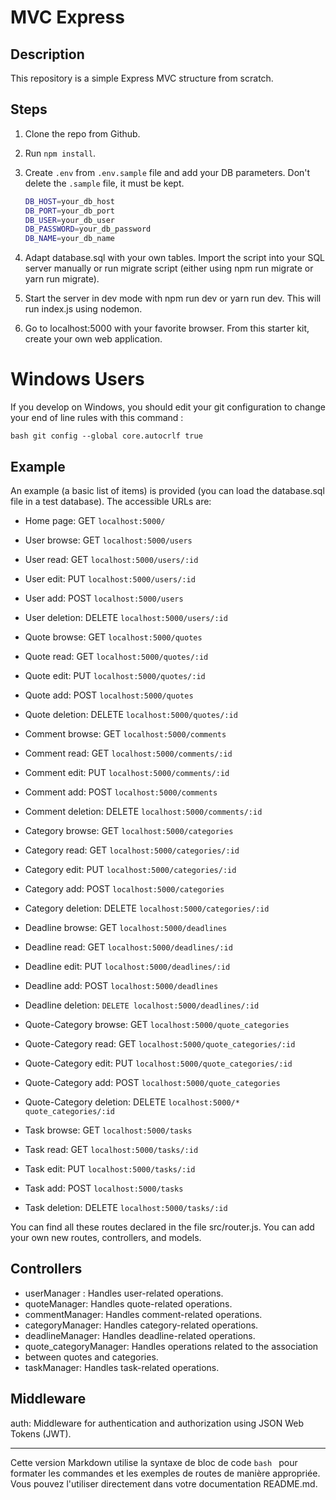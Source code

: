 # MVC Express

## Description
This repository is a simple Express MVC structure from scratch.

## Steps
1. Clone the repo from Github.
2. Run `npm install`.
3. Create `.env` from `.env.sample` file and add your DB parameters. Don't delete the `.sample` file, it must be kept.
   ```bash
   DB_HOST=your_db_host
   DB_PORT=your_db_port
   DB_USER=your_db_user
   DB_PASSWORD=your_db_password
   DB_NAME=your_db_name

4. Adapt database.sql with your own tables. Import the script into your SQL server manually or run migrate script (either using npm run migrate or yarn run migrate).

5. Start the server in dev mode with npm run dev or yarn run dev. This will run index.js using nodemon.

6. Go to localhost:5000 with your favorite browser.
From this starter kit, create your own web application.

# Windows Users
If you develop on Windows, you should edit your git configuration to change your end of line rules with this command :

```bash git config --global core.autocrlf true```

## Example
An example (a basic list of items) is provided (you can load the database.sql file in a test database). The accessible URLs are:

* Home page: GET `localhost:5000/`

* User browse: GET `localhost:5000/users`
 
* User read: GET `localhost:5000/users/:id`

* User edit: PUT `localhost:5000/users/:id`

* User add: POST `localhost:5000/users`
 
* User deletion: DELETE `localhost:5000/users/:id`
 
* Quote browse: GET `localhost:5000/quotes`

* Quote read: GET `localhost:5000/quotes/:id`

* Quote edit: PUT `localhost:5000/quotes/:id`

* Quote add: POST `localhost:5000/quotes`

* Quote deletion: DELETE `localhost:5000/quotes/:id`

* Comment browse: GET `localhost:5000/comments`

* Comment read: GET `localhost:5000/comments/:id`

* Comment edit: PUT `localhost:5000/comments/:id`

* Comment add: POST `localhost:5000/comments`

* Comment deletion: DELETE `localhost:5000/comments/:id`

* Category browse: GET `localhost:5000/categories`

* Category read: GET `localhost:5000/categories/:id`
 
* Category edit: PUT `localhost:5000/categories/:id`

* Category add: POST `localhost:5000/categories`

* Category deletion: DELETE `localhost:5000/categories/:id`

* Deadline browse: GET `localhost:5000/deadlines`

* Deadline read: GET `localhost:5000/deadlines/:id`

* Deadline edit: PUT `localhost:5000/deadlines/:id`

* Deadline add: POST `localhost:5000/deadlines`

* Deadline deletion: `DELETE localhost:5000/deadlines/:id`

* Quote-Category browse: GET `localhost:5000/quote_categories`

* Quote-Category read: GET `localhost:5000/quote_categories/:id`

* Quote-Category edit: PUT `localhost:5000/quote_categories/:id`

* Quote-Category add: POST `localhost:5000/quote_categories`

* Quote-Category deletion: DELETE `localhost:5000/* quote_categories/:id`

* Task browse: GET `localhost:5000/tasks`

* Task read: GET `localhost:5000/tasks/:id`

* Task edit: PUT `localhost:5000/tasks/:id`

* Task add: POST `localhost:5000/tasks`

* Task deletion: DELETE `localhost:5000/tasks/:id`

You can find all these routes declared in the file src/router.js. You can add your own new routes, controllers, and models.

## Controllers
* userManager : Handles user-related operations.
* quoteManager: Handles quote-related operations.
* commentManager: Handles comment-related operations.
* categoryManager: Handles category-related operations.
* deadlineManager: Handles deadline-related operations.
* quote_categoryManager: Handles operations related to the   association 
* between quotes and categories.
* taskManager: Handles task-related operations.

## Middleware
auth: Middleware for authentication and authorization using JSON Web Tokens (JWT).

---

Cette version Markdown utilise la syntaxe de bloc de code ```bash ``` pour formater les commandes et les exemples de routes de manière appropriée. Vous pouvez l'utiliser directement dans votre documentation README.md.

